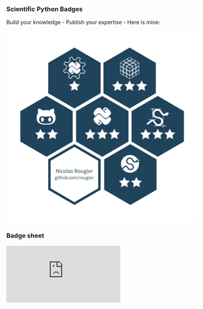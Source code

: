 
### Scientific Python Badges

Build your knowledge - Publish your expertise - Here is mine:

![](https://raw.githubusercontent.com/rougier/scipy-badges/master/Badge.png)

### Badge sheet

![](https://raw.githubusercontent.com/rougier/scipy-badges/master/badge-sheet.pdf)
